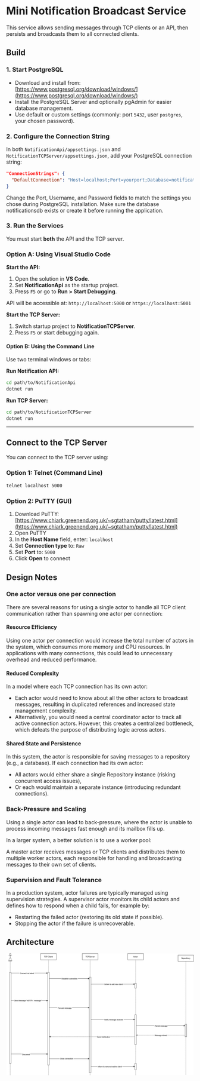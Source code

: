 
# Mini Notification Broadcast Service

This service allows sending messages through TCP clients or an API, then persists and broadcasts them to all connected clients.

## Build

### 1. Start PostgreSQL

- Download and install from: [https://www.postgresql.org/download/windows/](https://www.postgresql.org/download/windows/)
- Install the PostgreSQL Server and optionally pgAdmin for easier database management.
- Use default or custom settings (commonly: port `5432`, user `postgres`, your chosen password).

### 2. Configure the Connection String

In both `NotificationApi/appsettings.json` and `NotificationTCPServer/appsettings.json`, add your PostgreSQL connection string:

```json
"ConnectionStrings": {
  "DefaultConnection": "Host=localhost;Port=yourport;Database=notificationsdb;Username=postgres;Password=yourpassword"
}
```
Change the Port, Username, and Password fields to match the settings you chose during PostgreSQL installation. Make sure the database notificationsdb exists or create it before running the application. 

### 3. Run the Services

You must start **both** the API and the TCP server.

### Option A: Using Visual Studio Code

 **Start the API:**
  1. Open the solution in **VS Code**.
  2. Set **NotificationApi** as the startup project.
  3. Press `F5` or go to **Run > Start Debugging**.

  API will be accessible at: `http://localhost:5000` or `https://localhost:5001`



**Start the TCP Server:**

1. Switch startup project to **NotificationTCPServer**.
2. Press `F5` or start debugging again.

#### Option B: Using the Command Line

Use two terminal windows or tabs:

**Run Notification API:**

```bash
cd path/to/NotificationApi
dotnet run
```

**Run TCP Server:**

```bash
cd path/to/NotificationTCPServer
dotnet run
```

---

## Connect to the TCP Server

You can connect to the TCP server using:

### Option 1: Telnet (Command Line)

```bash
telnet localhost 5000
```

### Option 2: PuTTY (GUI)

1. Download PuTTY: [https://www.chiark.greenend.org.uk/~sgtatham/putty/latest.html](https://www.chiark.greenend.org.uk/~sgtatham/putty/latest.html)  
2. Open PuTTY  
3. In the **Host Name** field, enter: `localhost`  
4. Set **Connection type** to: `Raw`  
5. Set **Port** to: `5000`  
6. Click **Open** to connect

## Design Notes

### One actor versus one per connection

There are several reasons for using a single actor to handle all TCP client communication rather than spawning one actor per connection:

#### Resource Efficiency

Using one actor per connection would increase the total number of actors in the system, which consumes more memory and CPU resources. In applications with many connections, this could lead to unnecessary overhead and reduced performance.

#### Reduced Complexity

In a model where each TCP connection has its own actor:

- Each actor would need to know about all the other actors to broadcast messages, resulting in duplicated references and increased state management complexity.
- Alternatively, you would need a central coordinator actor to track all active connection actors. However, this creates a centralized bottleneck, which defeats the purpose of distributing logic across actors.

#### Shared State and Persistence

In this system, the actor is responsible for saving messages to a repository (e.g., a database). If each connection had its own actor:

- All actors would either share a single Repository instance (risking concurrent access issues),
- Or each would maintain a separate instance (introducing redundant connections).

### Back-Pressure and Scaling

Using a single actor can lead to back-pressure, where the actor is unable to process incoming messages fast enough and its mailbox fills up.

In a larger system, a better solution is to use a worker pool:

A master actor receives messages or TCP clients and distributes them to multiple worker actors, each responsible for handling and broadcasting messages to their own set of clients.

### Supervision and Fault Tolerance

In a production system, actor failures are typically managed using supervision strategies. A supervisor actor monitors its child actors and defines how to respond when a child fails, for example by:

- Restarting the failed actor (restoring its old state if possible).
- Stopping the actor if the failure is unrecoverable.

## Architecture

![sequence diagram](https://github.com/Linas490/NotificationBroadcastService/blob/138d475e82bce18afeb8af482f2d506618b6b62c/sequenceDiagram.png)

